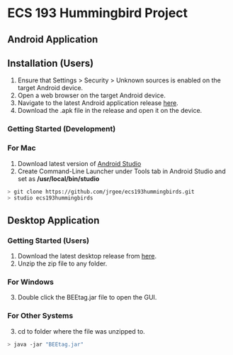 # ECS 193 Hummingbird Project

## Android Application

## Installation (Users)

1. Ensure that Settings > Security > Unknown sources is enabled on the target Android device.
2. Open a web browser on the target Android device.
3. Navigate to the latest Android application release [here](https://github.com/jrgee/ecs193hummingbirds/releases).
4. Download the .apk file in the release and open it on the device.

### Getting Started (Development)

### For Mac

1. Download latest version of [Android Studio](https://developer.android.com/studio/index.html)
2. Create Command-Line Launcher under Tools tab in Android Studio and set as **/usr/local/bin/studio**
```bash
> git clone https://github.com/jrgee/ecs193hummingbirds.git
> studio ecs193hummingbirds
```

## Desktop Application

### Getting Started (Users)

1. Download the latest desktop release from [here](https://github.com/jrgee/ecs193hummingbirds/releases).
2. Unzip the zip file to any folder.

### For Windows

3. Double click the BEEtag.jar file to open the GUI.

### For Other Systems

3. cd to folder where the file was unzipped to.
```bash
> java -jar "BEEtag.jar"
```
